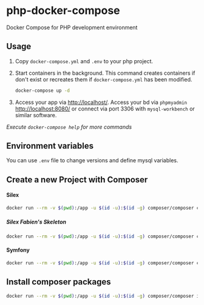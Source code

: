 # php-docker-compose
Docker Compose for PHP development environment

## Usage

1. Copy `docker-compose.yml` and `.env` to your php project.

2. Start containers in the background. This command creates containers if don't exist or recreates them if `docker-compose.yml` has been modified.

    ```bash
    docker-compose up -d
    ```

3. Access your app via [http://localhost/](http://localhost/). Access your bd via `phpmyadmin` [http://localhost:8080/](http://localhost:8080/) or connect via port 3306 with `mysql-workbench` or similar software.

_Execute `docker-compose help` for more commands_

## Environment variables

You can use `.env` file to change versions and define mysql variables. 

## Create a new Project with Composer

#### Silex

```bash
docker run --rm -v $(pwd):/app -u $(id -u):$(id -g) composer/composer create-project silex/silex .
```

##### Silex Fabien's Skeleton
```bash
docker run --rm -v $(pwd):/app -u $(id -u):$(id -g) composer/composer create-project fabpot/silex-skeleton . "~2.0"
```

#### Symfony

```bash
docker run --rm -v $(pwd):/app -u $(id -u):$(id -g) composer/composer create-project symfony/framework-standard-edition .
```

## Install composer packages

```bash
docker run --rm -v $(pwd):/app -u $(id -u):$(id -g) composer/composer install
```
